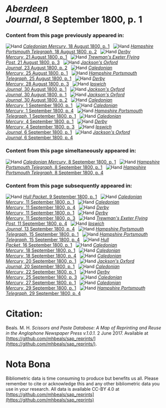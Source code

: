 # *Aberdeen Journal*, 8 September 1800, p. 1  
  
### Content from this page previously appeared in:  
![Hand](http://scissorsandpaste.net/wp-content/uploads/2017/06/smallhandpointer.png) [*Caledonian Mercury*, 18 August 1800, p. 1](https://mhbeals.github.io/sap_html/Caledonian-Mercury/Caledonian-Mercury-18-August-1800-p-1)  
![Hand](http://scissorsandpaste.net/wp-content/uploads/2017/06/smallhandpointer.png) [*Hampshire Portsmouth Telegraph*, 18 August 1800, p. 2](https://mhbeals.github.io/sap_html/Hampshire-Portsmouth-Telegraph/Hampshire-Portsmouth-Telegraph-18-August-1800-p-2)  
![Hand](http://scissorsandpaste.net/wp-content/uploads/2017/06/smallhandpointer.png) [*Derby Mercury*, 21 August 1800, p. 1](https://mhbeals.github.io/sap_html/Derby-Mercury/Derby-Mercury-21-August-1800-p-1)  
![Hand](http://scissorsandpaste.net/wp-content/uploads/2017/06/smallhandpointer.png) [*Trewman's Exeter Flying Post*, 21 August 1800, p. 3](https://mhbeals.github.io/sap_html/Trewman's-Exeter-Flying-Post/Trewman's-Exeter-Flying-Post-21-August-1800-p-3)  
![Hand](http://scissorsandpaste.net/wp-content/uploads/2017/06/smallhandpointer.png) [*Jackson's Oxford Journal*, 23 August 1800, p. 2](https://mhbeals.github.io/sap_html/Jackson's-Oxford-Journal/Jackson's-Oxford-Journal-23-August-1800-p-2)  
![Hand](http://scissorsandpaste.net/wp-content/uploads/2017/06/smallhandpointer.png) [*Caledonian Mercury*, 25 August 1800, p. 1](https://mhbeals.github.io/sap_html/Caledonian-Mercury/Caledonian-Mercury-25-August-1800-p-1)  
![Hand](http://scissorsandpaste.net/wp-content/uploads/2017/06/smallhandpointer.png) [*Hampshire Portsmouth Telegraph*, 25 August 1800, p. 1](https://mhbeals.github.io/sap_html/Hampshire-Portsmouth-Telegraph/Hampshire-Portsmouth-Telegraph-25-August-1800-p-1)  
![Hand](http://scissorsandpaste.net/wp-content/uploads/2017/06/smallhandpointer.png) [*Derby Mercury*, 28 August 1800, p. 3](https://mhbeals.github.io/sap_html/Derby-Mercury/Derby-Mercury-28-August-1800-p-3)  
![Hand](http://scissorsandpaste.net/wp-content/uploads/2017/06/smallhandpointer.png) [*Ipswich Journal*, 30 August 1800, p. 1](https://mhbeals.github.io/sap_html/Ipswich-Journal/Ipswich-Journal-30-August-1800-p-1)  
![Hand](http://scissorsandpaste.net/wp-content/uploads/2017/06/smallhandpointer.png) [*Jackson's Oxford Journal*, 30 August 1800, p. 1](https://mhbeals.github.io/sap_html/Jackson's-Oxford-Journal/Jackson's-Oxford-Journal-30-August-1800-p-1)  
![Hand](http://scissorsandpaste.net/wp-content/uploads/2017/06/smallhandpointer.png) [*Jackson's Oxford Journal*, 30 August 1800, p. 2](https://mhbeals.github.io/sap_html/Jackson's-Oxford-Journal/Jackson's-Oxford-Journal-30-August-1800-p-2)  
![Hand](http://scissorsandpaste.net/wp-content/uploads/2017/06/smallhandpointer.png) [*Caledonian Mercury*, 1 September 1800, p. 1](https://mhbeals.github.io/sap_html/Caledonian-Mercury/Caledonian-Mercury-1-September-1800-p-1)  
![Hand](http://scissorsandpaste.net/wp-content/uploads/2017/06/smallhandpointer.png) [*Caledonian Mercury*, 1 September 1800, p. 4](https://mhbeals.github.io/sap_html/Caledonian-Mercury/Caledonian-Mercury-1-September-1800-p-4)  
![Hand](http://scissorsandpaste.net/wp-content/uploads/2017/06/smallhandpointer.png) [*Hampshire Portsmouth Telegraph*, 1 September 1800, p. 1](https://mhbeals.github.io/sap_html/Hampshire-Portsmouth-Telegraph/Hampshire-Portsmouth-Telegraph-1-September-1800-p-1)  
![Hand](http://scissorsandpaste.net/wp-content/uploads/2017/06/smallhandpointer.png) [*Caledonian Mercury*, 4 September 1800, p. 1](https://mhbeals.github.io/sap_html/Caledonian-Mercury/Caledonian-Mercury-4-September-1800-p-1)  
![Hand](http://scissorsandpaste.net/wp-content/uploads/2017/06/smallhandpointer.png) [*Derby Mercury*, 4 September 1800, p. 3](https://mhbeals.github.io/sap_html/Derby-Mercury/Derby-Mercury-4-September-1800-p-3)  
![Hand](http://scissorsandpaste.net/wp-content/uploads/2017/06/smallhandpointer.png) [*Ipswich Journal*, 6 September 1800, p. 1](https://mhbeals.github.io/sap_html/Ipswich-Journal/Ipswich-Journal-6-September-1800-p-1)  
![Hand](http://scissorsandpaste.net/wp-content/uploads/2017/06/smallhandpointer.png) [*Jackson's Oxford Journal*, 6 September 1800, p. 4](https://mhbeals.github.io/sap_html/Jackson's-Oxford-Journal/Jackson's-Oxford-Journal-6-September-1800-p-4)  
  
### Content from this page simeltaneously appeared in:  
![Hand](http://scissorsandpaste.net/wp-content/uploads/2017/06/smallhandpointer.png) [*Caledonian Mercury*, 8 September 1800, p. 1](https://mhbeals.github.io/sap_html/Caledonian-Mercury/Caledonian-Mercury-8-September-1800-p-1)  
![Hand](http://scissorsandpaste.net/wp-content/uploads/2017/06/smallhandpointer.png) [*Hampshire Portsmouth Telegraph*, 8 September 1800, p. 1](https://mhbeals.github.io/sap_html/Hampshire-Portsmouth-Telegraph/Hampshire-Portsmouth-Telegraph-8-September-1800-p-1)  
![Hand](http://scissorsandpaste.net/wp-content/uploads/2017/06/smallhandpointer.png) [*Hampshire Portsmouth Telegraph*, 8 September 1800, p. 4](https://mhbeals.github.io/sap_html/Hampshire-Portsmouth-Telegraph/Hampshire-Portsmouth-Telegraph-8-September-1800-p-4)  
  
### Content from this page subsequently appeared in:  
![Hand](http://scissorsandpaste.net/wp-content/uploads/2017/06/smallhandpointer.png) [*Hull Packet*, 9 September 1800, p. 1](https://mhbeals.github.io/sap_html/Hull-Packet/Hull-Packet-9-September-1800-p-1)  
![Hand](http://scissorsandpaste.net/wp-content/uploads/2017/06/smallhandpointer.png) [*Caledonian Mercury*, 11 September 1800, p. 1](https://mhbeals.github.io/sap_html/Caledonian-Mercury/Caledonian-Mercury-11-September-1800-p-1)  
![Hand](http://scissorsandpaste.net/wp-content/uploads/2017/06/smallhandpointer.png) [*Caledonian Mercury*, 11 September 1800, p. 4](https://mhbeals.github.io/sap_html/Caledonian-Mercury/Caledonian-Mercury-11-September-1800-p-4)  
![Hand](http://scissorsandpaste.net/wp-content/uploads/2017/06/smallhandpointer.png) [*Derby Mercury*, 11 September 1800, p. 1](https://mhbeals.github.io/sap_html/Derby-Mercury/Derby-Mercury-11-September-1800-p-1)  
![Hand](http://scissorsandpaste.net/wp-content/uploads/2017/06/smallhandpointer.png) [*Derby Mercury*, 11 September 1800, p. 3](https://mhbeals.github.io/sap_html/Derby-Mercury/Derby-Mercury-11-September-1800-p-3)  
![Hand](http://scissorsandpaste.net/wp-content/uploads/2017/06/smallhandpointer.png) [*Trewman's Exeter Flying Post*, 11 September 1800, p. 4](https://mhbeals.github.io/sap_html/Trewman's-Exeter-Flying-Post/Trewman's-Exeter-Flying-Post-11-September-1800-p-4)  
![Hand](http://scissorsandpaste.net/wp-content/uploads/2017/06/smallhandpointer.png) [*Ipswich Journal*, 13 September 1800, p. 4](https://mhbeals.github.io/sap_html/Ipswich-Journal/Ipswich-Journal-13-September-1800-p-4)  
![Hand](http://scissorsandpaste.net/wp-content/uploads/2017/06/smallhandpointer.png) [*Hampshire Portsmouth Telegraph*, 15 September 1800, p. 1](https://mhbeals.github.io/sap_html/Hampshire-Portsmouth-Telegraph/Hampshire-Portsmouth-Telegraph-15-September-1800-p-1)  
![Hand](http://scissorsandpaste.net/wp-content/uploads/2017/06/smallhandpointer.png) [*Hampshire Portsmouth Telegraph*, 15 September 1800, p. 4](https://mhbeals.github.io/sap_html/Hampshire-Portsmouth-Telegraph/Hampshire-Portsmouth-Telegraph-15-September-1800-p-4)  
![Hand](http://scissorsandpaste.net/wp-content/uploads/2017/06/smallhandpointer.png) [*Hull Packet*, 16 September 1800, p. 1](https://mhbeals.github.io/sap_html/Hull-Packet/Hull-Packet-16-September-1800-p-1)  
![Hand](http://scissorsandpaste.net/wp-content/uploads/2017/06/smallhandpointer.png) [*Caledonian Mercury*, 18 September 1800, p. 1](https://mhbeals.github.io/sap_html/Caledonian-Mercury/Caledonian-Mercury-18-September-1800-p-1)  
![Hand](http://scissorsandpaste.net/wp-content/uploads/2017/06/smallhandpointer.png) [*Caledonian Mercury*, 18 September 1800, p. 4](https://mhbeals.github.io/sap_html/Caledonian-Mercury/Caledonian-Mercury-18-September-1800-p-4)  
![Hand](http://scissorsandpaste.net/wp-content/uploads/2017/06/smallhandpointer.png) [*Caledonian Mercury*, 20 September 1800, p. 1](https://mhbeals.github.io/sap_html/Caledonian-Mercury/Caledonian-Mercury-20-September-1800-p-1)  
![Hand](http://scissorsandpaste.net/wp-content/uploads/2017/06/smallhandpointer.png) [*Jackson's Oxford Journal*, 20 September 1800, p. 1](https://mhbeals.github.io/sap_html/Jackson's-Oxford-Journal/Jackson's-Oxford-Journal-20-September-1800-p-1)  
![Hand](http://scissorsandpaste.net/wp-content/uploads/2017/06/smallhandpointer.png) [*Caledonian Mercury*, 22 September 1800, p. 1](https://mhbeals.github.io/sap_html/Caledonian-Mercury/Caledonian-Mercury-22-September-1800-p-1)  
![Hand](http://scissorsandpaste.net/wp-content/uploads/2017/06/smallhandpointer.png) [*Derby Mercury*, 25 September 1800, p. 3](https://mhbeals.github.io/sap_html/Derby-Mercury/Derby-Mercury-25-September-1800-p-3)  
![Hand](http://scissorsandpaste.net/wp-content/uploads/2017/06/smallhandpointer.png) [*Caledonian Mercury*, 27 September 1800, p. 1](https://mhbeals.github.io/sap_html/Caledonian-Mercury/Caledonian-Mercury-27-September-1800-p-1)  
![Hand](http://scissorsandpaste.net/wp-content/uploads/2017/06/smallhandpointer.png) [*Caledonian Mercury*, 29 September 1800, p. 1](https://mhbeals.github.io/sap_html/Caledonian-Mercury/Caledonian-Mercury-29-September-1800-p-1)  
![Hand](http://scissorsandpaste.net/wp-content/uploads/2017/06/smallhandpointer.png) [*Hampshire Portsmouth Telegraph*, 29 September 1800, p. 4](https://mhbeals.github.io/sap_html/Hampshire-Portsmouth-Telegraph/Hampshire-Portsmouth-Telegraph-29-September-1800-p-4)  


# Citation: 

Beals. M. H. *Scissors and Paste Database: A Map of Reprinting and Reuse in the Anglophone Newspaper Press v.1.0.1.* 2 June 2017. Available at [https://github.com/mhbeals/sap_reprints/](https://github.com/mhbeals/sap_reprints/). 

# Nota Bona

Bibliometric data is time consuming to produce but benefits us all. Please remember to cite or acknowledge this and any other bibliometric data you use in your research. All data is available CC-BY 4.0 at [https://github.com/mhbeals/sap_reprints](https://github.com/mhbeals/sap_reprints)